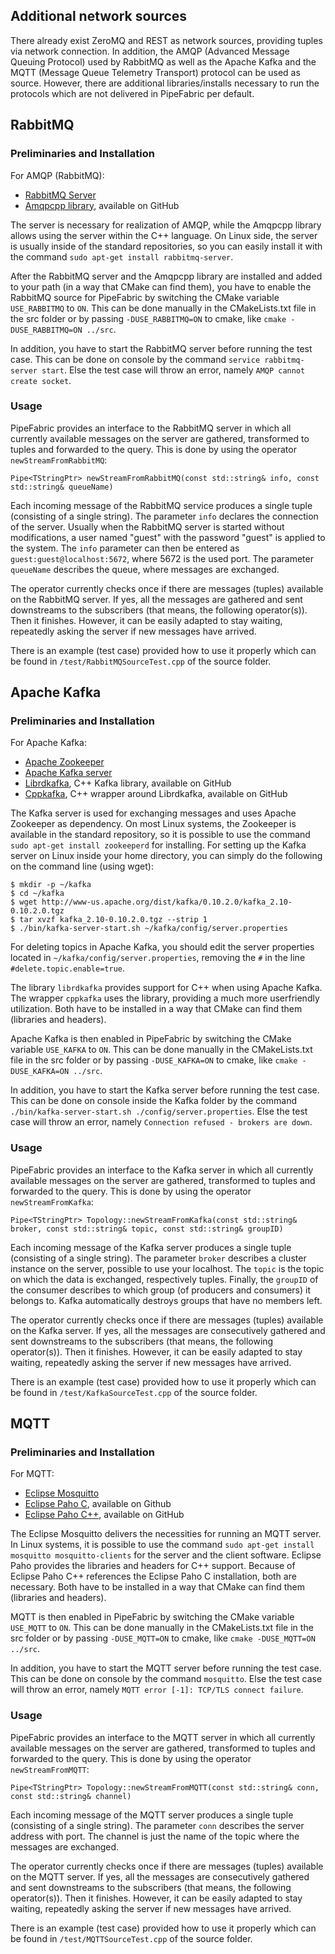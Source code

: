 ## Additional network sources ##

There already exist ZeroMQ and REST as network sources, providing tuples via network connection.
In addition, the AMQP (Advanced Message Queuing Protocol) used by RabbitMQ as well as the Apache
Kafka and the MQTT (Message Queue Telemetry Transport) protocol can be used as source. However,
there are additional libraries/installs necessary to run the protocols which are not delivered in
PipeFabric per default.

## RabbitMQ ##

### Preliminaries and Installation ###

For AMQP (RabbitMQ):
 + [RabbitMQ Server](https://www.rabbitmq.com/download.html)
 + [Amqpcpp library](https://github.com/akalend/amqpcpp), available on GitHub

The server is necessary for realization of AMQP, while the Amqpcpp library allows using the server
within the C++ language. On Linux side, the server is usually inside of the standard repositories,
so you can easily install it with the command `sudo apt-get install rabbitmq-server`.

After the RabbitMQ server and the Amqpcpp library are installed and added to your path (in a way
that CMake can find them), you have to enable the RabbitMQ source for PipeFabric by switching the
CMake variable `USE_RABBITMQ` to `ON`. This can be done manually in the CMakeLists.txt file in the
src folder or by passing `-DUSE_RABBITMQ=ON` to cmake, like `cmake -DUSE_RABBITMQ=ON ../src`.

In addition, you have to start the RabbitMQ server before running the test case. This can be done
on console by the command `service rabbitmq-server start`. Else the test case will throw an error,
namely `AMQP cannot create socket`.

### Usage ###

PipeFabric provides an interface to the RabbitMQ server in which all currently available messages
on the server are gathered, transformed to tuples and forwarded to the query. This is done by using
the operator `newStreamFromRabbitMQ`:

`Pipe<TStringPtr> newStreamFromRabbitMQ(const std::string& info, const std::string& queueName)`

Each incoming message of the RabbitMQ service produces a single tuple (consisting of a single
string). The parameter `info` declares the connection of the server. Usually when the RabbitMQ
server is started without modifications, a user named "guest" with the password "guest" is applied
to the system. The `info` parameter can then be entered as `guest:guest@localhost:5672`, where 5672
is the used port. The parameter `queueName` describes the queue, where messages are exchanged.

The operator currently checks once if there are messages (tuples) available on the RabbitMQ server.
If yes, all the messages are gathered and sent downstreams to the subscribers (that means, the
following operator(s)). Then it finishes. However, it can be easily adapted to stay waiting,
repeatedly asking the server if new messages have arrived.

There is an example (test case) provided how to use it properly which can be found in
`/test/RabbitMQSourceTest.cpp` of the source folder.

## Apache Kafka ##

### Preliminaries and Installation ###

For Apache Kafka:
 + [Apache Zookeeper](https://zookeeper.apache.org/)
 + [Apache Kafka server](https://kafka.apache.org/downloads)
 + [Librdkafka](https://github.com/edenhill/librdkafka), C++ Kafka library, available on GitHub
 + [Cppkafka](https://github.com/mfontanini/cppkafka), C++ wrapper around Librdkafka, available on GitHub

The Kafka server is used for exchanging messages and uses Apache Zookeeper as dependency. On most
Linux systems, the Zookeeper is available in the standard repository, so it is possible to use the
command `sudo apt-get install zookeeperd` for installing. For setting up the Kafka server on Linux
inside your home directory, you can simply do the following on the command line (using wget):

```
$ mkdir -p ~/kafka
$ cd ~/kafka
$ wget http://www-us.apache.org/dist/kafka/0.10.2.0/kafka_2.10-0.10.2.0.tgz
$ tar xvzf kafka_2.10-0.10.2.0.tgz --strip 1
$ ./bin/kafka-server-start.sh ~/kafka/config/server.properties
```

For deleting topics in Apache Kafka, you should edit the server properties located in
`~/kafka/config/server.properties`, removing the `#` in the line `#delete.topic.enable=true`.

The library `librdkafka` provides support for C++ when using Apache Kafka. The wrapper `cppkafka`
uses the library, providing a much more userfriendly utilization. Both have to be installed in a
way that CMake can find them (libraries and headers).

Apache Kafka is then enabled in PipeFabric by switching the CMake variable `USE_KAFKA` to `ON`.
This can be done manually in the CMakeLists.txt file in the src folder or by passing
`-DUSE_KAFKA=ON` to cmake, like `cmake -DUSE_KAFKA=ON ../src`.

In addition, you have to start the Kafka server before running the test case. This can be done
on console inside the Kafka folder by the command
`./bin/kafka-server-start.sh ./config/server.properties`. Else the test case will throw an error,
namely `Connection refused - brokers are down`.

### Usage ###

PipeFabric provides an interface to the Kafka server in which all currently available messages
on the server are gathered, transformed to tuples and forwarded to the query. This is done by using
the operator `newStreamFromKafka`:

`Pipe<TStringPtr> Topology::newStreamFromKafka(const std::string& broker, const std::string& topic, const std::string& groupID)`

Each incoming message of the Kafka server produces a single tuple (consisting of a single string).
The parameter `broker` describes a cluster instance on the server, possible to use your localhost.
The `topic` is the topic on which the data is exchanged, respectively tuples. Finally, the
`groupID` of the consumer describes to which group (of producers and consumers) it belongs to.
Kafka automatically destroys groups that have no members left.

The operator currently checks once if there are messages (tuples) available on the Kafka server.
If yes, all the messages are consecutively gathered and sent downstreams to the subscribers (that
means, the following operator(s)). Then it finishes. However, it can be easily adapted to stay
waiting, repeatedly asking the server if new messages have arrived.

There is an example (test case) provided how to use it properly which can be found in
`/test/KafkaSourceTest.cpp` of the source folder.

## MQTT ##

### Preliminaries and Installation ###

For MQTT:
 + [Eclipse Mosquitto](https://mosquitto.org/)
 + [Eclipse Paho C](https://github.com/eclipse/paho.mqtt.c.git), available on Github
 + [Eclipse Paho C++](https://github.com/eclipse/paho.mqtt.cpp.git), available on GitHub

The Eclipse Mosquitto delivers the necessities for running an MQTT server. In Linux systems, it is
possible to use the command `sudo apt-get install mosquitto mosquitto-clients` for the server and
the client software. Eclipse Paho provides the libraries and headers for C++ support. Because of
Eclipse Paho C++ references the Eclipse Paho C installation, both are necessary. Both have to be
installed in a way that CMake can find them (libraries and headers).

MQTT is then enabled in PipeFabric by switching the CMake variable `USE_MQTT` to `ON`. This can be
done manually in the CMakeLists.txt file in the src folder or by passing `-DUSE_MQTT=ON` to cmake,
like `cmake -DUSE_MQTT=ON ../src`.

In addition, you have to start the MQTT server before running the test case. This can be done on
console by the command `mosquitto`. Else the test case will throw an error, namely
`MQTT error [-1]: TCP/TLS connect failure`.

### Usage ###

PipeFabric provides an interface to the MQTT server in which all currently available messages on
the server are gathered, transformed to tuples and forwarded to the query. This is done by using
the operator `newStreamFromMQTT`:

`Pipe<TStringPtr> Topology::newStreamFromMQTT(const std::string& conn, const std::string& channel)`

Each incoming message of the MQTT server produces a single tuple (consisting of a single string).
The parameter `conn` describes the server address with port. The channel is just the name of the
topic where the messages are exchanged.

The operator currently checks once if there are messages (tuples) available on the MQTT server.
If yes, all the messages are consecutively gathered and sent downstreams to the subscribers (that
means, the following operator(s)). Then it finishes. However, it can be easily adapted to stay
waiting, repeatedly asking the server if new messages have arrived.

There is an example (test case) provided how to use it properly which can be found in
`/test/MQTTSourceTest.cpp` of the source folder.

